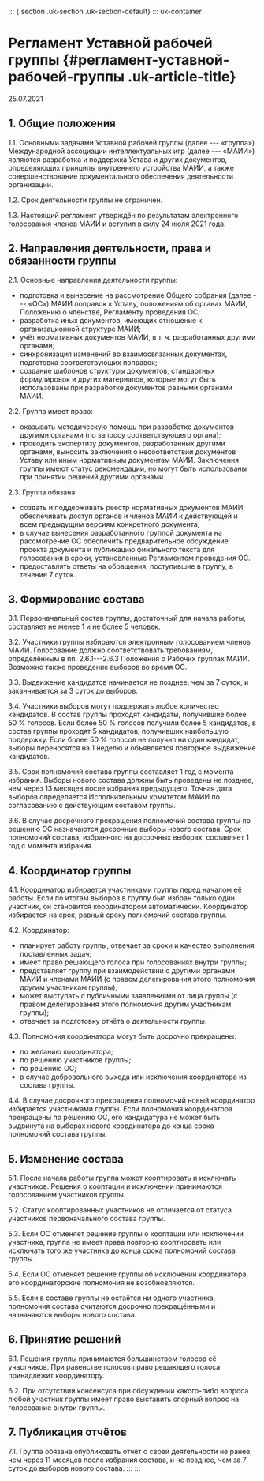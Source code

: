 ::: {.section .uk-section .uk-section-default}
::: uk-container
# Регламент Уставной рабочей группы {#регламент-уставной-рабочей-группы .uk-article-title}

25.07.2021

## 1. Общие положения

1.1. Основными задачами Уставной рабочей группы (далее --- «группа»)
Международной ассоциации интеллектуальных игр (далее --- «МАИИ»)
являются разработка и поддержка Устава и других документов, определяющих
принципы внутреннего устройства МАИИ, а также совершенствование
документального обеспечения деятельности организации.

1.2. Срок деятельности группы не ограничен.

1.3. Настоящий регламент утверждён по результатам электронного
голосования членов МАИИ и вступил в силу 24 июля 2021 года.

## 2. Направления деятельности, права и обязанности группы

2.1. Основные направления деятельности группы:

-   подготовка и вынесение на рассмотрение Общего собрания (далее ---
    «ОС») МАИИ поправок к Уставу, положениям об органах МАИИ, Положению
    о членстве, Регламенту проведения ОС;
-   разработка иных документов, имеющих отношение к организационной
    структуре МАИИ;
-   учёт нормативных документов МАИИ, в т. ч. разработанных другими
    органами;
-   синхронизация изменений во взаимосвязанных документах, подготовка
    соответствующих поправок;
-   создание шаблонов структуры документов, стандартных формулировок и
    других материалов, которые могут быть использованы при разработке
    документов разными органами МАИИ.

2.2. Группа имеет право:

-   оказывать методическую помощь при разработке документов другими
    органами (по запросу соответствующего органа);
-   проводить экспертизу документов, разработанных другими органами,
    выносить заключения о несоответствии документов Уставу или иным
    нормативным документам МАИИ. Заключения группы имеют статус
    рекомендации, но могут быть использованы при принятии решений
    другими органами.

2.3. Группа обязана:

-   создать и поддерживать реестр нормативных документов МАИИ,
    обеспечивать доступ органов и членов МАИИ к действующей и всем
    предыдущим версиям конкретного документа;
-   в случае вынесения разработанного группой документа на рассмотрение
    ОС обеспечить предварительное обсуждение проекта документа и
    публикацию финального текста для голосования в сроки, установленные
    Регламентом проведения ОС.
-   предоставлять ответы на обращения, поступившие в группу, в течение 7
    суток.

## 3. Формирование состава

3.1. Первоначальный состав группы, достаточный для начала работы,
составляет не менее 1 и не более 5 человек.

3.2. Участники группы избираются электронным голосованием членов МАИИ.
Голосование должно соответствовать требованиям, определённым в пп.
2.6.1---2.6.3 Положения о Рабочих группах МАИИ. Возможно также
проведение выборов во время ОС.

3.3. Выдвижение кандидатов начинается не позднее, чем за 7 суток, и
заканчивается за 3 суток до выборов.

3.4. Участники выборов могут поддержать любое количество кандидатов. В
состав группы проходят кандидаты, получившие более 50 % голосов. Если
более 50 % голосов получили более 5 кандидатов, в состав группы проходят
5 кандидатов, получивших наибольшую поддержку. Если более 50 % голосов
не получил ни один кандидат, выборы переносятся на 1 неделю и
объявляется повторное выдвижение кандидатов.

3.5. Срок полномочий состава группы составляет 1 год с момента избрания.
Выборы нового состава должны быть проведены не позднее, чем через 13
месяцев после избрания предыдущего. Точная дата выборов определяется
Исполнительным комитетом МАИИ по согласованию с действующим составом
группы.

3.6. В случае досрочного прекращения полномочий состава группы по
решению ОС назначаются досрочные выборы нового состава. Срок полномочий
состава, избранного на досрочных выборах, составляет 1 год с момента
избрания.

## 4. Координатор группы

4.1. Координатор избирается участниками группы перед началом её работы.
Если по итогам выборов в группу был избран только один участник, он
становится координатором автоматически. Координатор избирается на срок,
равный сроку полномочий состава группы.

4.2. Координатор:

-   планирует работу группы, отвечает за сроки и качество выполнения
    поставленных задач;
-   имеет право решающего голоса при голосованиях внутри группы;
-   представляет группу при взаимодействии с другими органами МАИИ и
    членами МАИИ (с правом делегирования этого полномочия другим
    участникам группы);
-   может выступать с публичными заявлениями от лица группы (с правом
    делегирования этого полномочия другим участникам группы);
-   отвечает за подготовку отчёта о деятельности группы.

4.3. Полномочия координатора могут быть досрочно прекращены:

-   по желанию координатора;
-   по решению участников группы;
-   по решению ОС;
-   в случае добровольного выхода или исключения координатора из состава
    группы.

4.4. В случае досрочного прекращения полномочий новый координатор
избирается участниками группы. Если полномочия координатора прекращены
по решению ОС, его кандидатура не может быть выдвинута на выборах нового
координатора до конца срока полномочий состава группы.

## 5. Изменение состава

5.1. После начала работы группа может кооптировать и исключать
участников. Решения о кооптации и исключении принимаются голосованием
участников группы.

5.2. Статус кооптированных участников не отличается от статуса
участников первоначального состава группы.

5.3. Если ОС отменяет решение группы о кооптации или исключении
участника, группа не имеет права повторно кооптировать или исключать
того же участника до конца срока полномочий состава группы.

5.4. Если ОС отменяет решение группы об исключении координатора, его
координаторские полномочия не возобновляются.

5.5. Если в составе группы не остаётся ни одного участника, полномочия
состава считаются досрочно прекращёнными и назначаются выборы нового
состава.

## 6. Принятие решений

6.1. Решения группы принимаются большинством голосов её участников. При
равенстве голосов право решающего голоса принадлежит координатору.

6.2. При отсутствии консенсуса при обсуждении какого-либо вопроса любой
участник группы имеет право выставить спорный вопрос на голосование
внутри группы.

## 7. Публикация отчётов

7.1. Группа обязана опубликовать отчёт о своей деятельности не ранее,
чем через 11 месяцев после избрания состава, и не позднее, чем за 7
суток до выборов нового состава.
:::
:::
